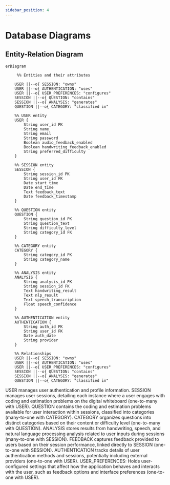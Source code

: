 ```yaml
---
sidebar_position: 4
---
```


# Database Diagrams
## Entity-Relation Diagram
```mermaid
erDiagram

     %% Entities and their attributes

    USER ||--o{ SESSION: "owns"
    USER ||--o{ AUTHENTICATION: "uses"
    USER ||--o{ USER_PREFERENCES: "configures"
    SESSION ||--o{ QUESTION: "contains"
    SESSION ||--o{ ANALYSIS: "generates"
    QUESTION ||--o{ CATEGORY: "classified in"

    %% USER entity
    USER {
        String user_id PK
        String name
        String email
        String password
        Boolean audio_feedback_enabled
        Boolean handwriting_feedback_enabled
        String preferred_difficulty
    }

    %% SESSION entity
    SESSION {
        String session_id PK
        String user_id FK
        Date start_time
        Date end_time
        Text feedback_text
        Date feedback_timestamp
    }

    %% QUESTION entity
    QUESTION {
        String question_id PK
        String question_text
        String difficulty_level
        String category_id FK
    }

    %% CATEGORY entity
    CATEGORY {
        String category_id PK
        String category_name
    }

    %% ANALYSIS entity
    ANALYSIS {
        String analysis_id PK
        String session_id FK
        Text handwriting_result
        Text nlp_result
        Text speech_transcription
        Float speech_confidence
    }

    %% AUTHENTICATION entity
    AUTHENTICATION {
        String auth_id PK
        String user_id FK
        Date auth_date
        String provider
    }

    %% Relationships
    USER ||--o{ SESSION: "owns"
    USER ||--o{ AUTHENTICATION: "uses"
    USER ||--o{ USER_PREFERENCES: "configures"
    SESSION ||--o{ QUESTION: "contains"
    SESSION ||--o{ ANALYSIS: "generates"
    QUESTION ||--o{ CATEGORY: "classified in"
```
USER manages user authentication and profile information.
SESSION manages user sessions, detailing each instance where a user engages with coding and estimation problems on the digital whiteboard (one-to-many with USER).
QUESTION contains the coding and estimation problems available for user interaction within sessions, classified into categories (many-to-one with CATEGORY).
CATEGORY organizes questions into distinct categories based on their content or difficulty level (one-to-many with QUESTION).
ANALYSIS stores results from handwriting, speech, and natural language processing analysis related to user inputs during sessions (many-to-one with SESSION).
FEEDBACK captures feedback provided to users based on their session performance, linked directly to SESSION (one-to-one with SESSION).
AUTHENTICATION tracks details of user authentication methods and sessions, potentially including external providers (one-to-one with USER).
USER_PREFERENCES: Holds user-configured settings that affect how the application behaves and interacts with the user, such as feedback options and interface preferences (one-to-one with USER).
